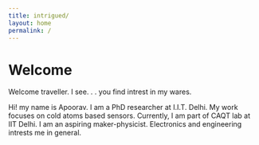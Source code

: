 ```yaml
---
title: intrigued/
layout: home
permalink: /
---
```




# Welcome

Welcome traveller. I see. . . you find intrest in my wares.

Hi! my name is Apoorav. I am a PhD researcher at I.I.T. Delhi. My work focuses on cold atoms based sensors. Currently, I am part of CAQT lab at IIT Delhi. I am an aspiring maker-physicist. Electronics and engineering intrests me in general.
